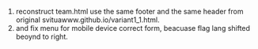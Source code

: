  1) reconstruct team.html use the same footer and the same header from original svituawww.github.io/variant1_1.html.
 2) and fix menu for mobile device correct form, beacuase flag lang shifted beoynd to right. 
